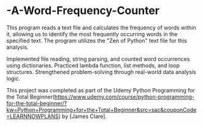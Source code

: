 # -A-Word-Frequency-Counter

This program reads a text file and calculates the frequency of words within it, allowing us to identify the most frequently occurring words in the specified text. The program utilizes the "Zen of Python" text file for this analysis.

Implemented file reading, string parsing, and counted word occurrences using dictionaries. Practiced lambda function, list methods, and loop structures. Strengthened problem-solving through real-world data analysis logic.

This project was completed as part of the Udemy Python Programming for the Total Beginner(https://www.udemy.com/course/python-programming-for-the-total-beginner/?kw=Python+Programming+for+the+Total+Beginner&src=sac&couponCode=LEARNNOWPLANS) by [James Clare].
